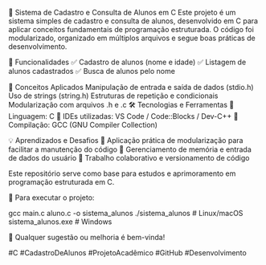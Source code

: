 📌 Sistema de Cadastro e Consulta de Alunos em C
Este projeto é um sistema simples de cadastro e consulta de alunos, desenvolvido em C para aplicar conceitos fundamentais de programação estruturada. O código foi modularizado, organizado em múltiplos arquivos e segue boas práticas de desenvolvimento.

🔹 Funcionalidades
✅ Cadastro de alunos (nome e idade)
✅ Listagem de alunos cadastrados
✅ Busca de alunos pelo nome

🔹 Conceitos Aplicados
Manipulação de entrada e saída de dados (stdio.h)
Uso de strings (string.h)
Estruturas de repetição e condicionais
Modularização com arquivos .h e .c
🛠 Tecnologias e Ferramentas
📌 Linguagem: C
📌 IDEs utilizadas: VS Code / Code::Blocks / Dev-C++
📌 Compilação: GCC (GNU Compiler Collection)

💡 Aprendizados e Desafios
🚀 Aplicação prática de modularização para facilitar a manutenção do código
🚀 Gerenciamento de memória e entrada de dados do usuário
🚀 Trabalho colaborativo e versionamento de código

Este repositório serve como base para estudos e aprimoramento em programação estruturada em C.

📂 Para executar o projeto:

gcc main.c aluno.c -o sistema_alunos
./sistema_alunos  # Linux/macOS
sistema_alunos.exe  # Windows

💬 Qualquer sugestão ou melhoria é bem-vinda!

#C #CadastroDeAlunos #ProjetoAcadêmico #GitHub #Desenvolvimento
